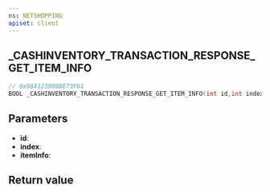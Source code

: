 ```yaml
---
ns: NETSHOPPING
apiset: client
---
```

## _CASHINVENTORY_TRANSACTION_RESPONSE_GET_ITEM_INFO

```c
// 0x98412398BBE73F61
BOOL _CASHINVENTORY_TRANSACTION_RESPONSE_GET_ITEM_INFO(int id,int index,Any* itemInfo);
```


## Parameters
* **id**:
* **index**:
* **itemInfo**:

## Return value

